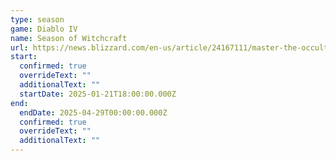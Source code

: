 ```yaml
---
type: season
game: Diablo IV
name: Season of Witchcraft
url: https://news.blizzard.com/en-us/article/24167111/master-the-occult-in-season-of-witchcraft
start:
  confirmed: true
  overrideText: ""
  additionalText: ""
  startDate: 2025-01-21T18:00:00.000Z
end:
  endDate: 2025-04-29T00:00:00.000Z
  confirmed: true
  overrideText: ""
  additionalText: ""
---
```

